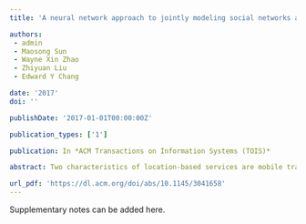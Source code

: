 ```yaml
---
title: 'A neural network approach to jointly modeling social networks and mobile trajectories'

authors:
 - admin
 - Maosong Sun
 - Wayne Xin Zhao
 - Zhiyuan Liu
 - Edward Y Chang

date: '2017'
doi: ''

publishDate: '2017-01-01T00:00:00Z'

publication_types: ['1']

publication: In *ACM Transactions on Information Systems (TOIS)*

abstract: Two characteristics of location-based services are mobile trajectories and the ability to facilitate social networking. The recording of trajectory data contributes valuable resources towards understanding users’ geographical movement behaviors. Social networking is possible when users are able to quickly connect to anyone nearby. A social network with location based services is known as location-based social network (LBSN). As shown in Cho et al. [2013], locations that are frequently visited by socially related persons tend to be correlated, which indicates the close association between social connections and trajectory behaviors of users in LBSNs. To better analyze and mine LBSN data, we need to have a comprehensive view of each of these two aspects, i.e., the mobile trajectory data and the social network.Specifically, we present a novel neural network model that can jointly model both social networks and …

url_pdf: 'https://dl.acm.org/doi/abs/10.1145/3041658'
---
```


Supplementary notes can be added here.
